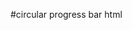 #circular progress bar html

<!-- ===================================================
<div class="progress blue">
    <span class="progress-left">
        <span class="progress-bar"></span>
    </span>
    <span class="progress-right">
        <span class="progress-bar"></span>
    </span>
    <div class="progress-value">100%</div>
</div>
====================================================-->
